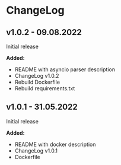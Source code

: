 # ChangeLog
## v1.0.2 - 09.08.2022

Initial release

**Added:**
+ README with asyncio parser description
+ ChangeLog v1.0.2
+ Rebuild Dockerfile
+ Rebuild requirements.txt

## v1.0.1 - 31.05.2022

Initial release

**Added:**
+ README with docker description
+ ChangeLog v1.0.1
+ Dockerfile

